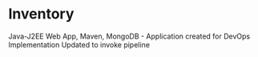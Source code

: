# Inventory
 Java-J2EE Web App, Maven, MongoDB - Application created for DevOps Implementation
 Updated to invoke pipeline

